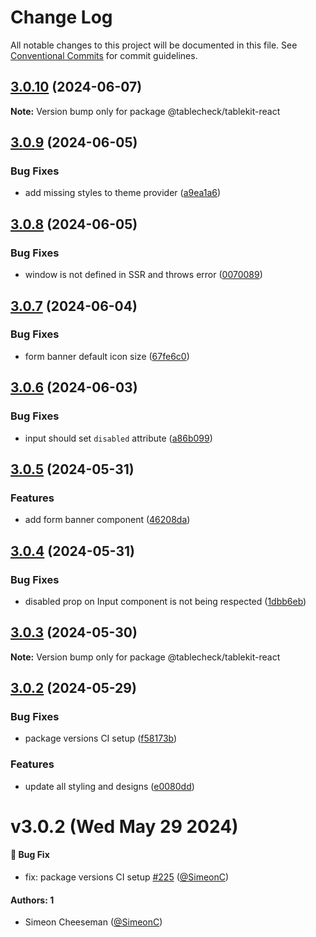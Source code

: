 # Change Log

All notable changes to this project will be documented in this file.
See [Conventional Commits](https://conventionalcommits.org) for commit guidelines.

## [3.0.10](https://github.com/tablecheck/tablekit/compare/@tablecheck/tablekit-react@3.0.9...@tablecheck/tablekit-react@3.0.10) (2024-06-07)

**Note:** Version bump only for package @tablecheck/tablekit-react





## [3.0.9](https://github.com/tablecheck/tablekit/compare/@tablecheck/tablekit-react@3.0.8...@tablecheck/tablekit-react@3.0.9) (2024-06-05)


### Bug Fixes

* add missing styles to theme provider ([a9ea1a6](https://github.com/tablecheck/tablekit/commit/a9ea1a648fd073ea67a022fd74f349bc1b8f2c2c))





## [3.0.8](https://github.com/tablecheck/tablekit/compare/@tablecheck/tablekit-react@3.0.7...@tablecheck/tablekit-react@3.0.8) (2024-06-05)


### Bug Fixes

* window is not defined in SSR and throws error ([0070089](https://github.com/tablecheck/tablekit/commit/007008937e7069ac6c323ad4b70faaa036c75ca2))





## [3.0.7](https://github.com/tablecheck/tablekit/compare/@tablecheck/tablekit-react@3.0.6...@tablecheck/tablekit-react@3.0.7) (2024-06-04)


### Bug Fixes

* form banner default icon size ([67fe6c0](https://github.com/tablecheck/tablekit/commit/67fe6c03980e55d3564fa5ebc082b33965b6097a))





## [3.0.6](https://github.com/tablecheck/tablekit/compare/@tablecheck/tablekit-react@3.0.5...@tablecheck/tablekit-react@3.0.6) (2024-06-03)


### Bug Fixes

* input should set `disabled` attribute ([a86b099](https://github.com/tablecheck/tablekit/commit/a86b09941c5bcfccfd13a558a98d8e8669d53684))





## [3.0.5](https://github.com/tablecheck/tablekit/compare/@tablecheck/tablekit-react@3.0.4...@tablecheck/tablekit-react@3.0.5) (2024-05-31)


### Features

* add form banner component ([46208da](https://github.com/tablecheck/tablekit/commit/46208daa111e9e4e0d9d954ea0a491b800458193))





## [3.0.4](https://github.com/tablecheck/tablekit/compare/@tablecheck/tablekit-react@3.0.3...@tablecheck/tablekit-react@3.0.4) (2024-05-31)


### Bug Fixes

* disabled prop on Input component is not being respected ([1dbb6eb](https://github.com/tablecheck/tablekit/commit/1dbb6eb1289f181b1e0559a9f7a8c19dc8035d47))





## [3.0.3](https://github.com/tablecheck/tablekit/compare/@tablecheck/tablekit-react@3.0.2...@tablecheck/tablekit-react@3.0.3) (2024-05-30)

**Note:** Version bump only for package @tablecheck/tablekit-react





## [3.0.2](https://github.com/tablecheck/tablekit/compare/@tablecheck/tablekit-react@3.0.0-next.29...@tablecheck/tablekit-react@3.0.2) (2024-05-29)


### Bug Fixes

* package versions CI setup ([f58173b](https://github.com/tablecheck/tablekit/commit/f58173b46547ceca7c70ad1226acbc9de579387c))


### Features

* update all styling and designs ([e0080dd](https://github.com/tablecheck/tablekit/commit/e0080dd5d8d5147a02a7d2fbdf667dc3e27b37f2))





# v3.0.2 (Wed May 29 2024)

#### 🐛 Bug Fix

- fix: package versions CI setup [#225](https://github.com/tablecheck/tablekit/pull/225) ([@SimeonC](https://github.com/SimeonC))

#### Authors: 1

- Simeon Cheeseman ([@SimeonC](https://github.com/SimeonC))
